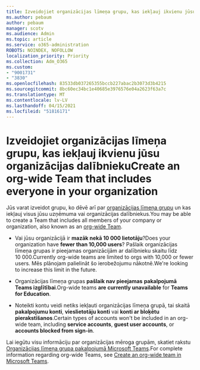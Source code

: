 ```yaml
---
title: Izveidojiet organizācijas līmeņa grupu, kas iekļauj ikvienu jūsu organizācijas dalībnieku
ms.author: pebaum
author: pebaum
manager: scotv
ms.audience: Admin
ms.topic: article
ms.service: o365-administration
ROBOTS: NOINDEX, NOFOLLOW
localization_priority: Priority
ms.collection: Adm_O365
ms.custom:
- "9001731"
- "3830"
ms.openlocfilehash: 83533db037265355bccb227abac2b3073d3b4215
ms.sourcegitcommit: 8bc60ec34bc1e40685e3976576e04a2623f63a7c
ms.translationtype: MT
ms.contentlocale: lv-LV
ms.lasthandoff: 04/15/2021
ms.locfileid: "51816171"
---
```

# <a name="create-an-org-wide-team-that-includes-everyone-in-your-organization"></a><span data-ttu-id="d828b-102">Izveidojiet organizācijas līmeņa grupu, kas iekļauj ikvienu jūsu organizācijas dalībnieku</span><span class="sxs-lookup"><span data-stu-id="d828b-102">Create an org-wide Team that includes everyone in your organization</span></span>

<span data-ttu-id="d828b-103">Jūs varat izveidot grupu, ko dēvē arī par [organizācijas līmeņa grupu](https://docs.microsoft.com/microsoftteams/create-an-org-wide-team) un kas iekļauj visus jūsu uzņēmuma vai organizācijas dalībniekus.</span><span class="sxs-lookup"><span data-stu-id="d828b-103">You may be able to create a Team that includes all members of your company or organization, also known as an [org-wide Team](https://docs.microsoft.com/microsoftteams/create-an-org-wide-team).</span></span>

- <span data-ttu-id="d828b-104">Vai jūsu organizācijā ir **mazāk nekā 10 000 lietotāju**?</span><span class="sxs-lookup"><span data-stu-id="d828b-104">Does your organization have **fewer than 10,000 users**?</span></span> <span data-ttu-id="d828b-105">Pašlaik organizācijas līmeņa grupas ir pieejamas organizācijām ar dalībnieku skaitu līdz 10 000.</span><span class="sxs-lookup"><span data-stu-id="d828b-105">Currently org-wide teams are limited to orgs with 10,000 or fewer users.</span></span> <span data-ttu-id="d828b-106">Mēs plānojam palielināt šo ierobežojumu nākotnē.</span><span class="sxs-lookup"><span data-stu-id="d828b-106">We're looking to increase this limit in the future.</span></span>

- <span data-ttu-id="d828b-107">Organizācijas līmeņa grupas **pašlaik nav pieejamas** **pakalpojumā Teams izglītībai**.</span><span class="sxs-lookup"><span data-stu-id="d828b-107">Org-wide teams **are currently unavailable** for **Teams for Education**.</span></span>

- <span data-ttu-id="d828b-108">Noteikti kontu veidi netiks iekļauti organizācijas līmeņa grupā, tai skaitā **pakalpojumu konti**, **vieslietotāju konti** vai **konti ar bloķētu pierakstīšanos**.</span><span class="sxs-lookup"><span data-stu-id="d828b-108">Certain types of accounts won't be included in an org-wide team, including **service accounts**, **guest user accounts**, or **accounts blocked from sign-in**.</span></span>

<span data-ttu-id="d828b-109">Lai iegūtu visu informāciju par organizācijas mēroga grupām, skatiet rakstu [Organizācijas līmeņa grupa pakalpojumā Microsoft Teams](https://docs.microsoft.com/microsoftteams/create-an-org-wide-team).</span><span class="sxs-lookup"><span data-stu-id="d828b-109">For complete information regarding org-wide Teams, see [Create an org-wide team in Microsoft Teams](https://docs.microsoft.com/microsoftteams/create-an-org-wide-team).</span></span> 
